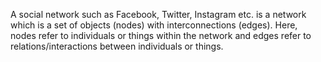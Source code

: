 A social network such as Facebook, Twitter, Instagram etc. is a network which is a set of objects (nodes) with interconnections (edges). Here, nodes refer to individuals or things within the network and edges refer to relations/interactions between individuals or things. 
